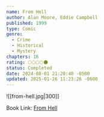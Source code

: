 ```yaml
---
name: From Hell
author: Alan Moore, Eddie Campbell
published: 1999
type: Comic
genre:
  - Crime
  - Historical
  - Mystery
chapters: 16
rating: 🌕🌕🌕🌕🌑
status: Completed
date: 2024-08-01 21:20:40 -0500
updated: 2025-01-26 11:23:26 -0600
---
```


![[from-hell.jpg|300]]

Book Link: [From Hell](https://www.goodreads.com/book/show/23529.From_Hell)
